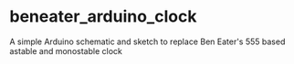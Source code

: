 # beneater_arduino_clock
A simple Arduino schematic and sketch to replace Ben Eater's 555 based astable and monostable clock
